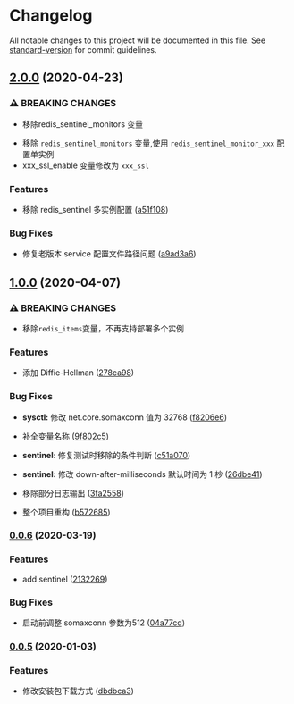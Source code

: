 # Changelog

All notable changes to this project will be documented in this file. See [standard-version](https://github.com/conventional-changelog/standard-version) for commit guidelines.

## [2.0.0](https://github.com/daixijun/ansible-role-redis/compare/v1.0.0...v2.0.0) (2020-04-23)


### ⚠ BREAKING CHANGES

* 移除redis_sentinel_monitors 变量
- 移除 `redis_sentinel_monitors` 变量,使用 `redis_sentinel_monitor_xxx` 配置单实例
- xxx_ssl_enable 变量修改为 `xxx_ssl`

### Features

* 移除 redis_sentinel 多实例配置 ([a51f108](https://github.com/daixijun/ansible-role-redis/commit/a51f108fdf2951ef63d397efc50ad74da3fa7c80))


### Bug Fixes

* 修复老版本 service 配置文件路径问题 ([a9ad3a6](https://github.com/daixijun/ansible-role-redis/commit/a9ad3a69ea71953921ec9cb15d7e16c69690d5b7))

## [1.0.0](https://github.com/daixijun/ansible-role-redis/compare/v0.0.6...v1.0.0) (2020-04-07)


### ⚠ BREAKING CHANGES

* 移除`redis_items`变量，不再支持部署多个实例

### Features

* 添加 Diffie-Hellman ([278ca98](https://github.com/daixijun/ansible-role-redis/commit/278ca98b0756521bb3c994c6d1bf78625d0dc017))


### Bug Fixes

* **sysctl:** 修改 net.core.somaxconn 值为 32768 ([f8206e6](https://github.com/daixijun/ansible-role-redis/commit/f8206e61a42147e1d5c707df022fa2b6ee41e4d4))
* 补全变量名称 ([9f802c5](https://github.com/daixijun/ansible-role-redis/commit/9f802c584f6cd572b20d2907a34b696a97df75e0))
* **sentinel:** 修复测试时移除的条件判断 ([c51a070](https://github.com/daixijun/ansible-role-redis/commit/c51a07075797677ceb42b8af5fb00ae4f19cb9bb))
* **sentinel:** 修改 down-after-milliseconds 默认时间为 1 杪 ([26dbe41](https://github.com/daixijun/ansible-role-redis/commit/26dbe41f41e360157ecdac74f25ca777de869f1b))
* 移除部分日志输出 ([3fa2558](https://github.com/daixijun/ansible-role-redis/commit/3fa2558783f121b27aae503ff56d525f3983d3f8))


* 整个项目重构 ([b572685](https://github.com/daixijun/ansible-role-redis/commit/b572685800f83700ecc987dc7da08f087018f139))

### [0.0.6](https://github.com/daixijun/ansible-role-redis/compare/v0.0.5...v0.0.6) (2020-03-19)


### Features

* add sentinel ([2132269](https://github.com/daixijun/ansible-role-redis/commit/2132269c2a6c54517b54156a1a6e01a3205eb719))


### Bug Fixes

* 启动前调整 somaxconn 参数为512 ([04a77cd](https://github.com/daixijun/ansible-role-redis/commit/04a77cd55c1fde67a29d0ad540490f0a9e079a80))

### [0.0.5](https://github.com/daixijun/ansible-role-redis/compare/v0.0.4...v0.0.5) (2020-01-03)


### Features

* 修改安装包下载方式 ([dbdbca3](https://github.com/daixijun/ansible-role-redis/commit/dbdbca31ce689c04d66b12d0ee594fabfda0a378))
